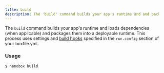 ```yaml
---
title: build
description: The 'build' command builds your app's runtime and and packages it into a deployable runtime package.
---
```


The `build` command builds your app's runtime and loads dependencies (when applicable) and packages them into a deployable runtime. This process uses settings and [build hooks](/app-config/build-deploy-hooks/#build-amp-compile-hooks) specified in the `run.config` section of your boxfile.yml.

### Usage
```shell
$ nanobox build
```
